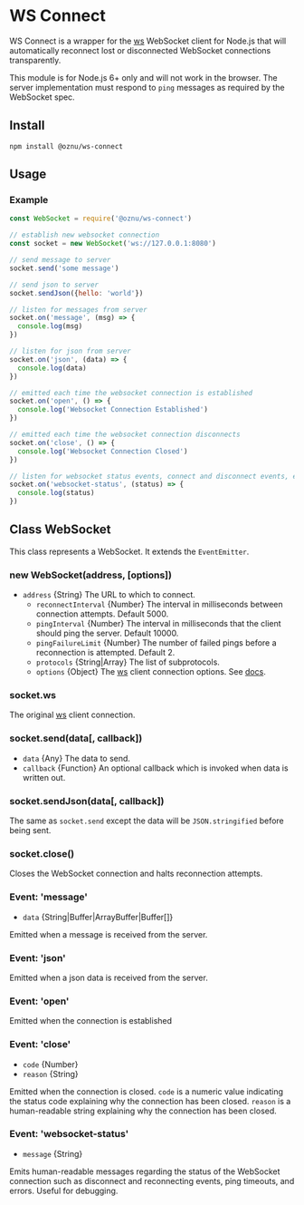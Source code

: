 # WS Connect

WS Connect is a wrapper for the [ws](https://github.com/websockets/ws) WebSocket client for Node.js that will automatically reconnect lost or disconnected WebSocket connections transparently.

This module is for Node.js 6+ only and will not work in the browser. The server implementation must respond to `ping` messages as required by the WebSocket spec.

## Install

```
npm install @oznu/ws-connect
```

## Usage

### Example

```js
const WebSocket = require('@oznu/ws-connect')

// establish new websocket connection
const socket = new WebSocket('ws://127.0.0.1:8080')

// send message to server
socket.send('some message')

// send json to server
socket.sendJson({hello: 'world'})

// listen for messages from server
socket.on('message', (msg) => {
  console.log(msg)
})

// listen for json from server
socket.on('json', (data) => {
  console.log(data)
})

// emitted each time the websocket connection is established
socket.on('open', () => {
  console.log('Websocket Connection Established')
})

// emitted each time the websocket connection disconnects
socket.on('close', () => {
  console.log('Websocket Connection Closed')
})

// listen for websocket status events, connect and disconnect events, errors, etc.
socket.on('websocket-status', (status) => {
  console.log(status)
})
```

## Class WebSocket

This class represents a WebSocket. It extends the `EventEmitter`.

### new WebSocket(address, [options])

* `address` {String} The URL to which to connect.
  * `reconnectInterval` {Number} The interval in milliseconds between connection attempts. Default 5000.
  * `pingInterval` {Number} The interval in milliseconds that the client should ping the server. Default 10000.
  * `pingFailureLimit` {Number} The number of failed pings before a reconnection is attempted. Default 2.
  * `protocols` {String|Array} The list of subprotocols.
  * `options` {Object} The [ws](https://github.com/websockets/ws) client connection options. See [docs](https://github.com/websockets/ws/blob/master/doc/ws.md#new-websocketaddress-protocols-options).

### socket.ws

The original [ws](https://github.com/websockets/ws/blob/master/doc/ws.md#class-websocket) client connection.

### socket.send(data[, callback])

* `data` {Any} The data to send.
* `callback` {Function} An optional callback which is invoked when data is written out.

### socket.sendJson(data[, callback])

The same as `socket.send` except the data will be `JSON.stringified` before being sent.

### socket.close()

Closes the WebSocket connection and halts reconnection attempts.

### Event: 'message'

* `data` {String|Buffer|ArrayBuffer|Buffer[]}

Emitted when a message is received from the server.

### Event: 'json'

Emitted when a json data is received from the server.

### Event: 'open'

Emitted when the connection is established

### Event: 'close'

* `code` {Number}
* `reason` {String}

Emitted when the connection is closed. `code` is a numeric value indicating the status code explaining why the connection has been closed. `reason` is a human-readable string explaining why the connection has been closed.

### Event: 'websocket-status'

* `message` {String}

Emits human-readable messages regarding the status of the WebSocket connection such as disconnect and reconnecting events, ping timeouts, and errors. Useful for debugging.
